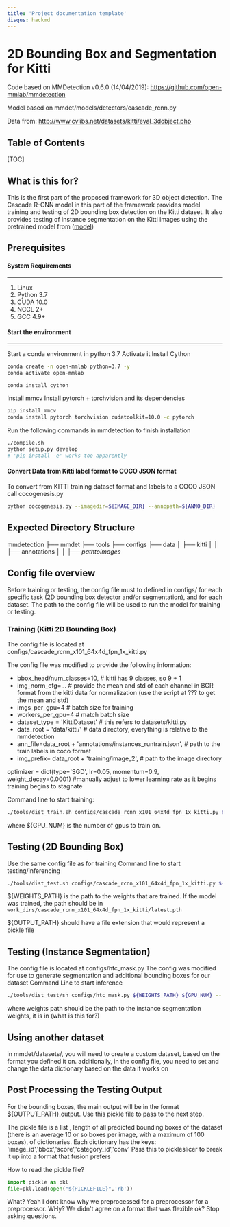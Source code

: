 ```yaml
---
title: 'Project documentation template'
disqus: hackmd
---
```


2D Bounding Box and Segmentation for Kitti
===
Code based on MMDetection v0.6.0 (14/04/2019): https://github.com/open-mmlab/mmdetection

Model based on mmdet/models/detectors/cascade_rcnn.py

Data from: http://www.cvlibs.net/datasets/kitti/eval_3dobject.php


## Table of Contents

[TOC]

## What is this for?

This is the first part of the proposed framework for 3D object detection. The Cascade R-CNN model in this part of the framework provides model training and testing of 2D bounding box detection on the Kitti dataset. It also provides testing of instance segmentation on the Kitti images using the pretrained model from ([model](https://s3.ap-northeast-2.amazonaws.com/open-mmlab/mmdetection/models/htc/htc_dconv_c3-c5_mstrain_400_1400_x101_64x4d_fpn_20e_20190408-0e50669c.pth))


## Prerequisites
#### System Requirements
---
1. Linux
2. Python 3.7
4. CUDA 10.0
5. NCCL 2+
6. GCC 4.9+


#### Start the environment
---
Start a conda environment in python 3.7
Activate it
Install Cython

```bash
conda create -n open-mmlab python=3.7 -y
conda activate open-mmlab

conda install cython
```

Install mmcv
Install pytorch + torchvision and its dependencies

```bash
pip install mmcv
conda install pytorch torchvision cudatoolkit=10.0 -c pytorch
```

Run the following commands in mmdetection to finish installation
```bash
./compile.sh
python setup.py develop
# 'pip install -e' works too apparently
```

#### Convert Data from Kitti label format to COCO JSON format
To convert from KITTI training dataset format and labels to a COCO JSON call cocogenesis.py 

```bash
python cocogenesis.py --imagedir=${IMAGE_DIR} --annopath=${ANNO_DIR}
```

## Expected Directory Structure
mmdetection
├── mmdet
├── tools
├── configs
├── data
│   ├── kitti
│   │   ├── annotations
│   │   ├── $path to images$


## Config file overview

Before training or testing, the config file must to defined in configs/ for each specific task (2D bounding box detector and/or segmentation), and for each dataset. The path to the config file will be used to run the model for training or testing.

### Training (Kitti 2D Bounding Box)

The config file is located at configs/cascade_rcnn_x101_64x4d_fpn_1x_kitti.py

The config file was modified to provide the following information:
* bbox_head/num_classes=10, # kitti has 9 classes, so 9 + 1
* img_norm_cfg=... # provide the mean and std of each channel in BGR format from the kitti data for normalization (use the script at ??? to get the mean and std)
* imgs_per_gpu=4     # batch size for training 
* workers_per_gpu=4  # match batch size
* dataset_type = 'KittiDataset' # this refers to datasets/kitti.py
* data_root = 'data/kitti/' # data directory, everything is relative to the mmdetection
* ann_file=data_root + 'annotations/instances_runtrain.json', # path to the train labels in coco format
* img_prefix= data_root + 'training/image_2', # path to the image directory

optimizer = dict(type='SGD', lr=0.05, momentum=0.9, weight_decay=0.0001) #manually adjust to lower learning rate as it begins training begins to stagnate 

Command line to start training:
``` bash
./tools/dist_train.sh configs/cascade_rcnn_x101_64x4d_fpn_1x_kitti.py ${GPU_NUM} --validate 
```
where ${GPU_NUM} is the number of gpus to train on.

## Testing (2D Bounding Box)

Use the same config file as for training
Command line to start testing/inferencing
```bash
./tools/dist_test.sh configs/cascade_rcnn_x101_64x4d_fpn_1x_kitti.py ${WEIGHTS_PATH} ${GPU_NUM} --out ${OUTPUT_PATH} --eval bbox 
```
${WEIGHTS_PATH} is the path to the weights that are trained. If the model was trained, the path should be in `work_dirs/cascade_rcnn_x101_64x4d_fpn_1x_kitti/latest.pth`

${OUTPUT_PATH} should have a file extension that would represent a pickle file

## Testing (Instance Segmentation)

The config file is located at configs/htc_mask.py
The config was modified for use to generate segmentation and additional bounding boxes for our dataset
Command Line to start inference
```bash
./tools/dist_test/sh configs/htc_mask.py ${WEIGHTS_PATH} ${GPU_NUM} -- ${OUTPUT_PATH} --eval bbox seg
```
where weights path should be the path to the instance segmentation weights, it is in (what is this for?)

## Using another dataset
in mmdet/datasets/, you will need to create a custom dataset, based on the format you defined it on. 
additionally, in the config file, you need to set and change the data dictionary based on the data it works on

## Post Processing the Testing Output
For the bounding boxes, the main output will be in the format ${OUTPUT_PATH}.output. Use this pickle file to pass to the next step.

The pickle file is a list , length of all predicted bounding boxes of the dataset (there is an average 10 or so boxes per image, with a maximum of 100 boxes), of dictionaries.
Each dictionary has the keys: 'image_id','bbox','score','category_id','conv'
Pass this to pickleslicer to break it up into a format that fusion prefers

How to read the pickle file?
```python
import pickle as pkl
file=pkl.load(open("${PICKLEFILE}",'rb'))
```


What?
Yeah I dont know why we preprocessed for a preprocessor for a preprocessor.
WHy?
We didn't agree on a format that was flexible ok? Stop asking questions. 
